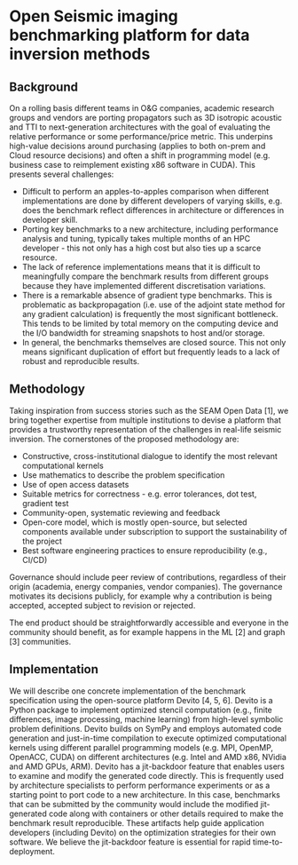 # Open Seismic imaging benchmarking platform for data inversion methods

## Background

On a rolling basis different teams in O&G companies, academic research groups and vendors are porting propagators such as 3D isotropic acoustic and TTI to next-generation architectures with the goal of evaluating the relative performance or some performance/price metric. This underpins high-value decisions around purchasing (applies to both on-prem and Cloud resource decisions) and often a shift in programming model (e.g. business case to reimplement existing x86 software in CUDA). This presents several challenges:

* Difficult to perform an apples-to-apples comparison when different implementations are done by different developers of varying skills, e.g. does the benchmark reflect differences in architecture or differences in developer skill.
* Porting key benchmarks to a new architecture, including performance analysis and tuning, typically takes multiple months of an HPC developer - this not only has a high cost but also ties up a scarce resource. 
* The lack of reference implementations means that it is difficult to meaningfully compare the benchmark results from different groups because they have implemented different discretisation variations.
* There is a remarkable absence of gradient type benchmarks. This is problematic as backpropagation (i.e. use of the adjoint state method for any gradient calculation) is frequently the most significant bottleneck. This tends to be limited by total memory on the computing device and the I/O bandwidth for streaming snapshots to host and/or storage.
* In general, the benchmarks themselves are closed source. This not only means significant duplication of effort but frequently leads to a lack of robust and reproducible results. 


## Methodology

Taking inspiration from success stories such as the SEAM Open Data [1], we bring together expertise from multiple institutions to devise a platform that provides a trustworthy representation of the challenges in real-life seismic inversion. The cornerstones of the proposed methodology are:


* Constructive, cross-institutional dialogue to identify the most relevant computational kernels
* Use mathematics to describe the problem specification
* Use of open access datasets
* Suitable metrics for correctness - e.g. error tolerances, dot test, gradient test
* Community-open, systematic reviewing and feedback
* Open-core model, which is mostly open-source, but selected components available under subscription to support the sustainability of the project
* Best software engineering practices to ensure reproducibility (e.g., CI/CD)

Governance should include peer review of contributions, regardless of their origin (academia, energy companies, vendor companies). The governance motivates its decisions publicly, for example why a contribution is being accepted, accepted subject to revision or rejected.

The end product should be straightforwardly accessible and everyone in the community should benefit, as for example happens in the ML [2] and graph [3] communities.

## Implementation

We will describe one concrete implementation of the benchmark specification using the open-source platform Devito [4, 5, 6]. Devito is a Python package to implement optimized stencil computation (e.g., finite differences, image processing, machine learning) from high-level symbolic problem definitions. Devito builds on SymPy and employs automated code generation and just-in-time compilation to execute optimized computational kernels using different parallel programming models (e.g. MPI, OpenMP, OpenACC, CUDA) on different architectures (e.g. Intel and AMD x86, NVidia and AMD GPUs, ARM).
Devito has a jit-backdoor feature that enables users to examine and modify the generated code directly. This is frequently used by architecture specialists to perform performance experiments or as a starting point to port code to a new architecture. In this case, benchmarks that can be submitted by the community would include the modified jit-generated code along with containers or other details required to make the benchmark result reproducible. These artifacts help guide application developers (including Devito) on the optimization strategies for their own software. We believe the jit-backdoor feature is essential for rapid time-to-deployment.

